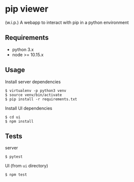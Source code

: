 # pip viewer
(w.i.p.) A webapp to interact with pip in a python environment

## Requirements
* python 3.x
* node >= 10.15.x

## Usage
Install server dependencies

    $ virtualenv -p python3 venv
    $ source venv/bin/activate
    $ pip install -r requirements.txt

Install UI dependencies

    $ cd ui
    $ npm install

## Tests
server

    $ pytest

UI (from `ui` directory)

    $ npm test
